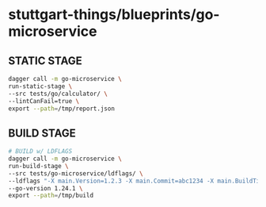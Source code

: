 # stuttgart-things/blueprints/go-microservice

## STATIC STAGE
```bash
dagger call -m go-microservice \
run-static-stage \
--src tests/go/calculator/ \
--lintCanFail=true \
export --path=/tmp/report.json
```

## BUILD STAGE

```bash
# BUILD w/ LDFLAGS
dagger call -m go-microservice \
run-build-stage \
--src tests/go-microservice/ldflags/ \
--ldflags "-X main.Version=1.2.3 -X main.Commit=abc1234 -X main.BuildTime=2025-07-05T13:45:00Z" \
--go-version 1.24.1 \
export --path=/tmp/build
```
